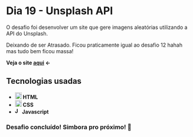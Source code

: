 # Dia 19 - Unsplash API

O desafio foi desenvolver um site que gere imagens aleatórias utilizando a API do Unsplash.

Deixando de ser Atrasado. Ficou praticamente igual ao desafio 12 hahah mas tudo bem ficou massa!

<strong>Veja o site <a href="https://poveii-daynineteen-unsplash.netlify.app/">aqui</a> ←<strong>

## Tecnologias usadas

- <strong>
    <img src="https://cdn.jsdelivr.net/gh/devicons/devicon/icons/html5/html5-original.svg" alt="HTML5 Icon" style="width: 18px;" /> 
      HTML
  </strong>
- <strong>
    <img src="https://cdn.jsdelivr.net/gh/devicons/devicon/icons/css3/css3-original.svg" alt="CSS3 Icon" style="width: 18px;" /> 
      CSS
  </strong>
- <strong>
    <img src="https://cdn.jsdelivr.net/gh/devicons/devicon/icons/javascript/javascript-original.svg" alt="Javascript Icon" style="width: 16px;" /> 
      Javascript
  </strong>

### Desafio concluído! Simbora pro próximo! 🚀
